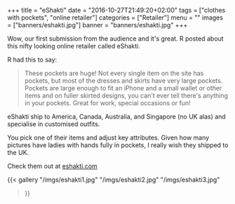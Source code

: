 +++
title = "eShakti"
date = "2016-10-27T21:49:20+02:00"
tags = ["clothes with pockets", "online retailer"]
categories = ["Retailer"]
menu = ""
images = ["banners/eshakti.jpg"]
banner = "banners/eshakti.jpg"
+++

Wow, our first submission from the audience and it's great. R posted about this nifty looking online retailer called eShakti.

R had this to say:

>These pockets are huge! Not every single item on the site has pockets, but most of the dresses and skirts have very large pockets. Pockets are large enough to fit an iPhone and a small wallet or other items and on fuller skirted designs, you can't ever tell there's anything in your pockets. Great for work, special occasions or fun!

eShakti ship to America, Canada, Australia, and Singapore (no UK alas) and specialise in customised outfits.

You pick one of their items and adjust key attributes. Given how many pictures have ladies with hands fully in pockets, I really wish they shipped to the UK.

Check them out at [eshakti.com](http://www.eshakti.com/Default.aspx)

{{< gallery
    "/imgs/eshakti1.jpg"
    "/imgs/eshakti2.jpg"
    "/imgs/eshakti3.jpg"
>}}